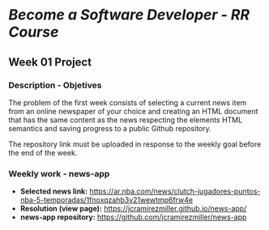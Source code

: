 # *Become a Software Developer - RR Course*
## Week 01 Project

### Description - Objetives

The problem of the first week consists of selecting a current news item from an online newspaper of your choice and creating an HTML document that has the same content as the news respecting the elements HTML semantics and saving progress to a public Github repository. 

The repository link must be uploaded in response to the weekly goal before the end of the week.

### Weekly work - news-app

 - **Selected news link:** https://ar.nba.com/news/clutch-jugadores-puntos-nba-5-temporadas/1fnoxqzahb3v21wewtmp6frw4e
 - **Resolution (view page):** https://jcramirezmiller.github.io/news-app/
 - **news-app repository:** https://github.com/jcramirezmiller/news-app